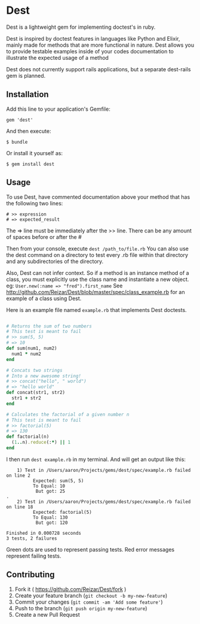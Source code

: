 # Dest

Dest is a lightweight gem for implementing doctest's in ruby. 

Dest is inspired by doctest features in languages like Python and Elixir, mainly 
made for methods that are more functional in nature.
Dest allows you to provide testable examples inside of your codes documentation 
to illustrate the expected usage of a method

Dest does not currently support rails applications, but a separate 
dest-rails gem is planned.

## Installation

Add this line to your application's Gemfile:

    gem 'dest'

And then execute:

    $ bundle

Or install it yourself as:

    $ gem install dest

## Usage

To use Dest, have commented documentation above your method that has the following two lines:

    # >> expression
    # => expected_result

The => line must be immediately after the >> line. There can be any amount of spaces before or after the #

Then from your console, execute `dest /path_to/file.rb`
You can also use the dest command on a directory to test every .rb file within that directory and any 
subdirectories of the directory.

Also, Dest can not infer context. So if a method is an instance method of a class, you must explicitly use
the class name and instantiate a new object. eg: `User.new(:name => "fred").first_name`
See http://github.com/Reizar/Dest/blob/master/spec/class_example.rb for an example of a class
using Dest.

Here is an example file named `example.rb` that implements Dest doctests.

```ruby

# Returns the sum of two numbers
# This test is meant to fail
# >> sum(5, 5)
# => 10
def sum(num1, num2)
  num1 * num2
end

# Concats two strings
# Into a new awesome string!
# >> concat("hello", " world")
# => "hello world"
def concat(str1, str2)
  str1 + str2
end

# Calculates the factorial of a given number n
# This test is meant to fail
# >> factorial(5)
# => 130
def factorial(n)
  (1..n).reduce(:*) || 1
end

```

I then run `dest example.rb` in my terminal. And will get an output like this:

```
    1) Test in /Users/aaron/Projects/gems/dest/spec/example.rb failed on line 2
          Expected: sum(5, 5) 
          To Equal: 10 
           But got: 25 
.
    2) Test in /Users/aaron/Projects/gems/dest/spec/example.rb failed on line 18
          Expected: factorial(5) 
          To Equal: 130 
           But got: 120 

Finished in 0.000728 seconds 
3 tests, 2 failures
```

Green dots are used to represent passing tests.
Red error messages represent failing tests.

## Contributing

1. Fork it ( https://github.com/Reizar/Dest/fork )
2. Create your feature branch (`git checkout -b my-new-feature`)
3. Commit your changes (`git commit -am 'Add some feature'`)
4. Push to the branch (`git push origin my-new-feature`)
5. Create a new Pull Request

